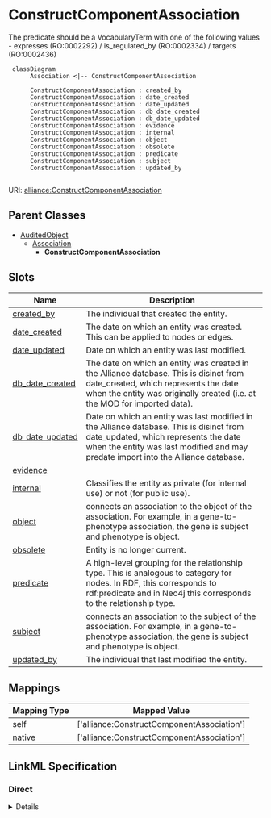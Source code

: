 # ConstructComponentAssociation

The predicate should be a VocabularyTerm with one of the following values - expresses (RO:0002292) / is_regulated_by (RO:0002334) / targets (RO:0002436)


```mermaid
 classDiagram
      Association <|-- ConstructComponentAssociation
      
      ConstructComponentAssociation : created_by
      ConstructComponentAssociation : date_created
      ConstructComponentAssociation : date_updated
      ConstructComponentAssociation : db_date_created
      ConstructComponentAssociation : db_date_updated
      ConstructComponentAssociation : evidence
      ConstructComponentAssociation : internal
      ConstructComponentAssociation : object
      ConstructComponentAssociation : obsolete
      ConstructComponentAssociation : predicate
      ConstructComponentAssociation : subject
      ConstructComponentAssociation : updated_by
      

```



URI: [alliance:ConstructComponentAssociation](http://alliancegenome.org/ConstructComponentAssociation)


## Parent Classes

* [AuditedObject](AuditedObject.md)
    * [Association](Association.md)
        * **ConstructComponentAssociation**




<!-- no inheritance hierarchy -->


## Slots

| Name | Description  |
| ---  | ---  |
| [created_by](created_by.md) | The individual that created the entity. |
| [date_created](date_created.md) | The date on which an entity was created. This can be applied to nodes or edges. |
| [date_updated](date_updated.md) | Date on which an entity was last modified. |
| [db_date_created](db_date_created.md) | The date on which an entity was created in the Alliance database.  This is disinct from date_created, which represents the date when the entity was originally created (i.e. at the MOD for imported data). |
| [db_date_updated](db_date_updated.md) | Date on which an entity was last modified in the Alliance database.  This is disinct from date_updated, which represents the date when the entity was last modified and may predate import into the Alliance database. |
| [evidence](evidence.md) |  |
| [internal](internal.md) | Classifies the entity as private (for internal use) or not (for public use). |
| [object](object.md) | connects an association to the object of the association. For example, in a gene-to-phenotype association, the gene is subject and phenotype is object. |
| [obsolete](obsolete.md) | Entity is no longer current. |
| [predicate](predicate.md) | A high-level grouping for the relationship type. This is analogous to category for nodes. In RDF, this corresponds to rdf:predicate and in Neo4j this corresponds to the relationship type. |
| [subject](subject.md) | connects an association to the subject of the association. For example, in a gene-to-phenotype association, the gene is subject and phenotype is object. |
| [updated_by](updated_by.md) | The individual that last modified the entity. |


## Mappings

| Mapping Type | Mapped Value |
| ---  | ---  |
| self | ['alliance:ConstructComponentAssociation'] |
| native | ['alliance:ConstructComponentAssociation'] |




## LinkML Specification

<!-- TODO: investigate https://stackoverflow.com/questions/37606292/how-to-create-tabbed-code-blocks-in-mkdocs-or-sphinx -->

### Direct

<details>
```yaml
name: ConstructComponentAssociation
description: The predicate should be a VocabularyTerm with one of the following values
  - expresses (RO:0002292) / is_regulated_by (RO:0002334) / targets (RO:0002436)
from_schema: https://github.com/alliance-genome/agr_curation_schema/src/schema/allele
is_a: Association
slot_usage:
  predicate:
    name: predicate
    domain_of:
    - Association
    - GeneToGeneOrthology
    range: VocabularyTerm
  subject:
    name: subject
    domain_of:
    - Association
    - VariantConsequence
    range: Construct
  object:
    name: object
    domain_of:
    - Association
    - VariantConsequence
    range: ConstructComponent

```
</details>

### Induced

<details>
```yaml
name: ConstructComponentAssociation
description: The predicate should be a VocabularyTerm with one of the following values
  - expresses (RO:0002292) / is_regulated_by (RO:0002334) / targets (RO:0002436)
from_schema: https://github.com/alliance-genome/agr_curation_schema/src/schema/allele
is_a: Association
slot_usage:
  predicate:
    name: predicate
    domain_of:
    - Association
    - GeneToGeneOrthology
    range: VocabularyTerm
  subject:
    name: subject
    domain_of:
    - Association
    - VariantConsequence
    range: Construct
  object:
    name: object
    domain_of:
    - Association
    - VariantConsequence
    range: ConstructComponent
attributes:
  subject:
    name: subject
    description: connects an association to the subject of the association. For example,
      in a gene-to-phenotype association, the gene is subject and phenotype is object.
    from_schema: https://github.com/alliance-genome/agr_curation_schema/core.yaml
    is_a: association_slot
    alias: subject
    owner: ConstructComponentAssociation
    domain_of:
    - Association
    - VariantConsequence
    range: Construct
    required: true
  predicate:
    name: predicate
    description: A high-level grouping for the relationship type. This is analogous
      to category for nodes. In RDF, this corresponds to rdf:predicate and in Neo4j
      this corresponds to the relationship type.
    from_schema: https://github.com/alliance-genome/agr_curation_schema/core.yaml
    is_a: association_slot
    alias: predicate
    owner: ConstructComponentAssociation
    domain_of:
    - Association
    - GeneToGeneOrthology
    range: VocabularyTerm
    required: true
  object:
    name: object
    description: connects an association to the object of the association. For example,
      in a gene-to-phenotype association, the gene is subject and phenotype is object.
    from_schema: https://github.com/alliance-genome/agr_curation_schema/core.yaml
    is_a: association_slot
    alias: object
    owner: ConstructComponentAssociation
    domain_of:
    - Association
    - VariantConsequence
    range: ConstructComponent
    required: true
  evidence:
    name: evidence
    description: ''
    from_schema: https://github.com/alliance-genome/agr_curation_schema/src/schema/reference
    multivalued: true
    alias: evidence
    owner: ConstructComponentAssociation
    domain_of:
    - AlleleGenerationMethodAssociation
    - Note
    - SlotAnnotation
    - Association
    range: InformationContentEntity
  created_by:
    name: created_by
    description: The individual that created the entity.
    from_schema: https://github.com/alliance-genome/agr_curation_schema/core.yaml
    domain: AuditedObject
    multivalued: false
    alias: created_by
    owner: ConstructComponentAssociation
    domain_of:
    - AuditedObject
    range: Person
  date_created:
    name: date_created
    description: The date on which an entity was created. This can be applied to nodes
      or edges.
    from_schema: https://github.com/alliance-genome/agr_curation_schema/core.yaml
    aliases:
    - creation_date
    exact_mappings:
    - dct:createdOn
    - WIKIDATA_PROPERTY:P577
    alias: date_created
    owner: ConstructComponentAssociation
    domain_of:
    - AuditedObject
    - AuditedObjectDTO
    range: datetime
  updated_by:
    name: updated_by
    description: The individual that last modified the entity.
    from_schema: https://github.com/alliance-genome/agr_curation_schema/core.yaml
    domain: AuditedObject
    multivalued: false
    alias: updated_by
    owner: ConstructComponentAssociation
    domain_of:
    - AuditedObject
    range: Person
  date_updated:
    name: date_updated
    description: Date on which an entity was last modified.
    from_schema: https://github.com/alliance-genome/agr_curation_schema/core.yaml
    aliases:
    - date_last_modified
    alias: date_updated
    owner: ConstructComponentAssociation
    domain_of:
    - AuditedObject
    - AuditedObjectDTO
    range: datetime
  db_date_created:
    name: db_date_created
    description: The date on which an entity was created in the Alliance database.  This
      is disinct from date_created, which represents the date when the entity was
      originally created (i.e. at the MOD for imported data).
    from_schema: https://github.com/alliance-genome/agr_curation_schema/core.yaml
    alias: db_date_created
    owner: ConstructComponentAssociation
    domain_of:
    - AuditedObject
    - AuditedObjectDTO
    range: datetime
  db_date_updated:
    name: db_date_updated
    description: Date on which an entity was last modified in the Alliance database.  This
      is disinct from date_updated, which represents the date when the entity was
      last modified and may predate import into the Alliance database.
    from_schema: https://github.com/alliance-genome/agr_curation_schema/core.yaml
    alias: db_date_updated
    owner: ConstructComponentAssociation
    domain_of:
    - AuditedObject
    - AuditedObjectDTO
    range: datetime
  internal:
    name: internal
    description: Classifies the entity as private (for internal use) or not (for public
      use).
    notes:
    - Default value is true.
    from_schema: https://github.com/alliance-genome/agr_curation_schema/core.yaml
    alias: internal
    owner: ConstructComponentAssociation
    domain_of:
    - AuditedObject
    - AuditedObjectDTO
    range: boolean
    required: true
  obsolete:
    name: obsolete
    description: Entity is no longer current.
    notes:
    - Obsolete entities are preserved in the database for posterity but should not
      be publicly displayed.
    from_schema: https://github.com/alliance-genome/agr_curation_schema/core.yaml
    alias: obsolete
    owner: ConstructComponentAssociation
    domain_of:
    - AuditedObject
    - AuditedObjectDTO
    range: boolean

```
</details>
